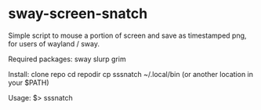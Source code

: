 # sway-screen-snatch
Simple script to mouse a portion of screen and save as timestamped png, for users of wayland / sway.

Required packages:
sway
slurp
grim

Install:
clone repo
cd repodir
cp sssnatch ~/.local/bin (or another location in your $PATH)

Usage:
$> sssnatch
